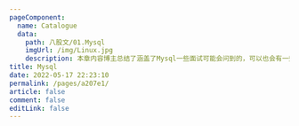 ```yaml
---
pageComponent:
  name: Catalogue
  data:
    path: 八股文/01.Mysql
    imgUrl: /img/Linux.jpg
    description: 本章内容博主总结了涵盖了Mysql一些面试可能会问到的，可以也会有一些漏的地方。请尽情观看！
title: Mysql
date: 2022-05-17 22:23:10
permalink: /pages/a207e1/
article: false
comment: false
editLink: false
---
```

